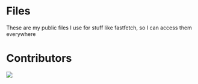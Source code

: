 # Files

These are my public files I use for stuff like fastfetch, so I can access them everywhere

# Contributors
<a href="https://github.com/CloveTwilight3/Files/graphs/contributors">
  <img src="https://contrib.rocks/image?repo=CloveTwilight3/Files" />
</a>
